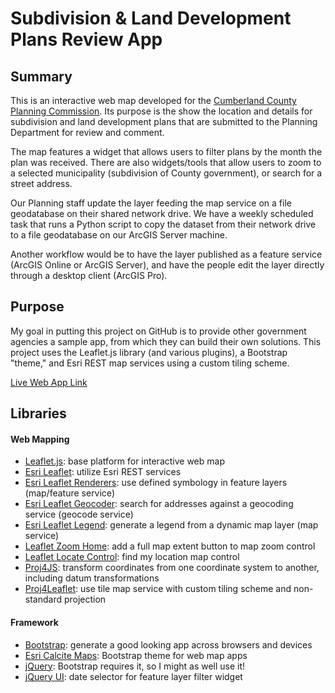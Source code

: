 # Subdivision & Land Development Plans Review App

## Summary
This is an interactive web map developed for the [Cumberland County Planning Commission](https://www.ccpa.net/120/Planning-Department).  Its purpose is the show the location and details for subdivision and land development plans that are submitted to the Planning Department for review and comment.

The map features a widget that allows users to filter plans by the month the plan was received.  There are also widgets/tools that allow users to zoom to a selected municipality (subdivision of County government), or search for a street address.

Our Planning staff update the layer feeding the map service on a file geodatabase on their shared network drive.  We have a weekly scheduled task that runs a Python script to copy the dataset from their network drive to a file geodatabase on our ArcGIS Server machine.

Another workflow would be to have the layer published as a feature service (ArcGIS Online or ArcGIS Server), and have the people edit the layer directly through a desktop client (ArcGIS Pro).

## Purpose
My goal in putting this project on GitHub is to provide other government agencies a sample app, from which they can build their own solutions.  This project uses the Leaflet.js library (and various plugins), a Bootstrap "theme," and Esri REST map services using a custom tiling scheme.

[Live Web App Link](https://gis.ccpa.net/sld/activity/)

## Libraries
#### Web Mapping
- [Leaflet.js](https://github.com/Leaflet/Leaflet): base platform for interactive web map
- [Esri Leaflet](https://github.com/Esri/esri-leaflet): utilize Esri REST services
- [Esri Leaflet Renderers](https://github.com/esri/esri-leaflet-renderers): use defined symbology in feature layers (map/feature service)
- [Esri Leaflet Geocoder](https://github.com/esri/esri-leaflet-geocoder): search for addresses against a geocoding service (geocode service)
- [Esri Leaflet Legend](https://github.com/w8r/esri-leaflet-legend): generate a legend from a dynamic map layer (map service)
- [Leaflet Zoom Home](https://github.com/torfsen/leaflet.zoomhome): add a full map extent button to map zoom control
- [Leaflet Locate Control](https://github.com/domoritz/leaflet-locatecontrol): find my location map control
- [Proj4JS](https://github.com/proj4js/proj4js): transform coordinates from one coordinate system to another, including datum transformations
- [Proj4Leaflet](https://github.com/kartena/Proj4Leaflet): use tile map service with custom tiling scheme and non-standard projection

#### Framework
- [Bootstrap](https://github.com/twbs/bootstrap): generate a good looking app across browsers and devices
- [Esri Calcite Maps](https://github.com/Esri/calcite-maps): Bootstrap theme for web map apps
- [jQuery](https://github.com/jquery/jquery): Bootstrap requires it, so I might as well use it!
- [jQuery UI](https://github.com/jquery/jquery-ui): date selector for feature layer filter widget
